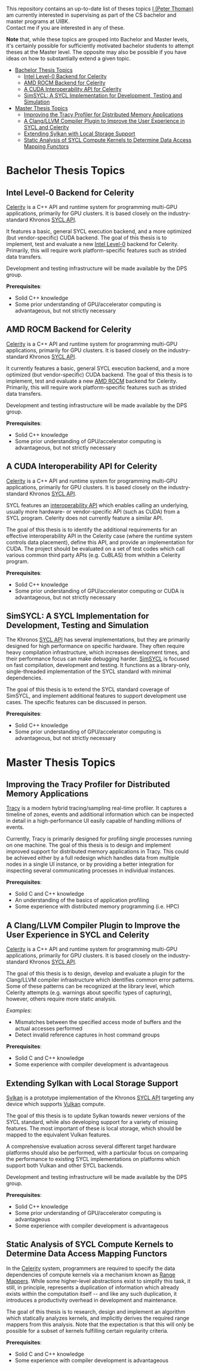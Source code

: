 This repository contains an up-to-date list of theses topics [I (Peter Thoman)](https://dps.uibk.ac.at/~petert/)
am currently interested in supervising as part of the CS bachelor and master programs at UIBK.  
Contact me if you are interested in any of these.

**Note** that, while these topics are grouped into Bachelor and Master levels, it's certainly possible
for sufficiently motivated bachelor students to attempt theses at the Master level. The opposite
may also be possible if you have ideas on how to substantially extend a given topic.

- [Bachelor Thesis Topics](#bachelor-thesis-topics)
  - [Intel Level-0 Backend for Celerity](#intel-level-0-backend-for-celerity)
  - [AMD ROCM Backend for Celerity](#amd-rocm-backend-for-celerity)
  - [A CUDA Interoperability API for Celerity](#a-cuda-interoperability-api-for-celerity)
  - [SimSYCL: A SYCL Implementation for Development, Testing and Simulation](#simsycl-a-sycl-implementation-for-development-testing-and-simulation)
- [Master Thesis Topics](#master-thesis-topics)
  - [Improving the Tracy Profiler for Distributed Memory Applications](#improving-the-tracy-profiler-for-distributed-memory-applications)
  - [A Clang/LLVM Compiler Plugin to Improve the User Experience in SYCL and Celerity](#a-clangllvm-compiler-plugin-to-improve-the-user-experience-in-sycl-and-celerity)
  - [Extending Sylkan with Local Storage Support](#extending-sylkan-with-local-storage-support)
  - [Static Analysis of SYCL Compute Kernels to Determine Data Access Mapping Functors](#static-analysis-of-sycl-compute-kernels-to-determine-data-access-mapping-functors)

# Bachelor Thesis Topics

## Intel Level-0 Backend for Celerity

[Celerity](https://celerity.github.io) is a C++ API and runtime system for programming multi-GPU
applications, primarily for GPU clusters. It is based closely on the industry-standard Khronos
[SYCL API](https://www.khronos.org/sycl).

It features a basic, general SYCL execution backend, and a more optimized (but
vendor-specific) CUDA backend. The goal of this thesis is to implement, test and evaluate a new
[Intel Level-0](https://dgpu-docs.intel.com/technologies/level-zero.html) backend for Celerity.
Primarily, this will require work platform-specific features such as strided data transfers.

Development and testing infrastructure will be made available by the DPS group.

**Prerequisites**:
* Solid C++ knowledge
* Some prior understanding of GPU/accelerator computing is advantageous, but not strictly necessary


## AMD ROCM Backend for Celerity

[Celerity](https://celerity.github.io) is a C++ API and runtime system for programming multi-GPU
applications, primarily for GPU clusters. It is based closely on the industry-standard Khronos
[SYCL API](https://www.khronos.org/sycl).

It currently features a basic, general SYCL execution backend, and a more optimized (but 
vendor-specific) CUDA backend. The goal of this thesis is to implement, test and evaluate a new
[AMD ROCM](https://www.amd.com/en/products/software/rocm.html) backend for Celerity.
Primarily, this will require work platform-specific features such as strided data transfers.

Development and testing infrastructure will be made available by the DPS group.

**Prerequisites**:
* Solid C++ knowledge
* Some prior understanding of GPU/accelerator computing is advantageous, but not strictly necessary


## A CUDA Interoperability API for Celerity

[Celerity](https://celerity.github.io) is a C++ API and runtime system for programming multi-GPU
applications, primarily for GPU clusters. It is based closely on the industry-standard Khronos
[SYCL API](https://www.khronos.org/sycl).

SYCL features an [interoperability API](https://www.oneapi.io/blog/sycl-interoperability-a-deep-dive-into-bridging-cuda-and-oneapi)
which enables calling an underlying, usually more hardware- or vendor-specific API (such as CUDA)
from a SYCL program. Celerity does not currently feature a similar API.

The goal of this thesis is to identify the additional requirements for an effective interoperability
API in the Celerity case (where the runtime system controls data placement), define this API, and provide
an implementation for CUDA. The project should be evaluated on a set of test codes which call
various common third party APIs (e.g. CuBLAS) from whithin a Celerity program.

**Prerequisites**:
* Solid C++ knowledge
* Some prior understanding of GPU/accelerator computing or CUDA is advantageous, but not strictly necessary


## SimSYCL: A SYCL Implementation for Development, Testing and Simulation

The Khronos [SYCL API](https://www.khronos.org/sycl) has several implementations, but they
are primarily designed for high performance on specific hardware. They often require heavy
compilation infrastructure, which increases development times, and their performance focus
can make debugging harder. [SimSYCL](https://github.com/celerity/SimSYCL) is focused on
fast compilation, development and testing. It functions as a library-only,
single-threaded implementation of the SYCL standard with minimal dependencies.

The goal of this thesis is to extend the SYCL standard coverage of SimSYCL, and implement
additional features to support development use cases. The specific features can be discussed
in person.

**Prerequisites**:
* Solid C++ knowledge
* Some prior understanding of GPU/accelerator computing is advantageous, but not strictly necessary


# Master Thesis Topics

## Improving the Tracy Profiler for Distributed Memory Applications

[Tracy](https://github.com/wolfpld/tracy) is a modern hybrid tracing/sampling real-time profiler.
It captures a timeline of zones, events and additional information which can be inspected in 
detail in a high-performance UI easily capable of handling millions of events.

Currently, Tracy is primarily designed for profiling single processes running on one machine.
The goal of this thesis is to design and implement improved support for distributed memory 
applications in Tracy. This could be achieved either by a full redesign which handles data from
multiple nodes in a single UI instance, or by providing a better integration for inspecting
several communicating processes in individual instances.

**Prerequisites**:
* Solid C and C++ knowledge
* An understanding of the basics of application profiling
* Some experience with distributed memory programming (i.e. HPC)


## A Clang/LLVM Compiler Plugin to Improve the User Experience in SYCL and Celerity

[Celerity](https://celerity.github.io) is a C++ API and runtime system for programming multi-GPU
applications, primarily for GPU clusters. It is based closely on the industry-standard Khronos
[SYCL API](https://www.khronos.org/sycl).

The goal of this thesis is to design, develop and evaluate a plugin for the Clang/LLVM compiler
infrastructure which identifies common error patterns. Some of these patterns can be recognized
at the library level, which Celerity attempts (e.g. warnings about specific types of capturing),
however, others require more static analysis.

*Examples*:
* Mismatches between the specified access mode of buffers and the actual accesses performed
* Detect invalid reference captures in host command groups

**Prerequisites**:
* Solid C and C++ knowledge
* Some experience with compiler development is advantageous


## Extending Sylkan with Local Storage Support

[Sylkan](https://dl.acm.org/doi/10.1145/3456669.3456683) is a prototype implementation of the
Khronos [SYCL API](https://www.khronos.org/sycl) targeting any device which supports 
[Vulkan](https://www.vulkan.org/) compute.

The goal of this thesis is to update Sylkan towards newer versions of the SYCL standard,
while also developing support for a variety of missing features. The most important of these
is local storage, which should be mapped to the equivalent Vulkan features.

A comprehensive evaluation across several different target hardware platforms should also be
performed, with a particular focus on comparing the performance to existing SYCL implementations
on platforms which support both Vulkan and other SYCL backends.

Development and testing infrastructure will be made available by the DPS group.

**Prerequisites**:
* Solid C++ knowledge
* Some prior understanding of GPU/accelerator computing is advantageous
* Some experience with compiler development is advantageous


## Static Analysis of SYCL Compute Kernels to Determine Data Access Mapping Functors

In the [Celerity](https://celerity.github.io) system, programmers are required to specify
the data dependencies of compute kernels via a mechanism known as
[Range Mappers](https://celerity.github.io/docs/range-mappers). While some higher-level
abstractions exist to simplify this task, it still, in principle, represents a duplication of
information which already exists within the computation itself -- and like any such duplication,
it introduces a productivity overhead in development and maintenance.

The goal of this thesis is to research, design and implement an algorithm which statically
analyzes kernels, and implicitly derives the required range mappers from this analysis.
Note that the expectation is that this will only be possible for a subset of kernels fulfilling
certain regularity criteria.

**Prerequisites**:
* Solid C and C++ knowledge
* Some experience with compiler development is advantageous

